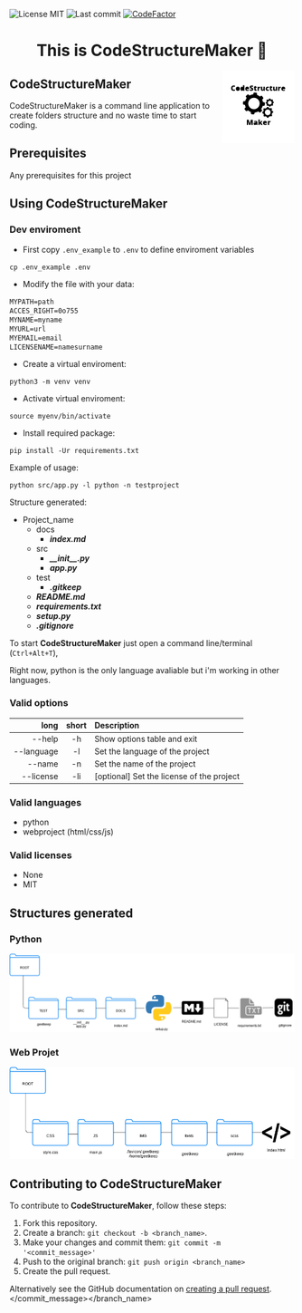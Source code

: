 <!-- start project-info -->
<!--
project_title: CodeStructureMaker
github_project: https://github.com/Radega1993/CodeStructureMaker
license: MIT
icon: img/logo.svg
homepage: https://www.radega.com
license-badge: True
lastcommit-badge: True
codefactor-badge: True
--->

<!-- end project-info -->

<!-- start badges -->

![License MIT](https://img.shields.io/badge/MIT-license-green)
![Last commit](https://img.shields.io/github/last-commit/Radega1993/CodeStructureMaker)
[![CodeFactor](https://www.codefactor.io/repository/github/radega1993/codestructuremaker/badge)](https://www.codefactor.io/repository/github/radega1993/codestructuremaker)
<!-- end badges -->

<!-- start description -->
<h1 align="center">This is <span id="project_title">CodeStructureMaker</span> 👋</h1>
<p>
<a href="https://www.radega.com" id="homepage" rel="nofollow">
<img align="right" height="128" id="icon" src="img/logo.svg" width="128"/>
</a>
</p>
<h2>CodeStructureMaker</h2>
<p><span id="project_title">CodeStructureMaker</span> is a command line application to create folders structure and no waste time to start coding.

<!-- end description -->

<!-- start prerequisites -->
## Prerequisites

Any prerequisites for this project

<!-- end prerequisites -->

<!-- start using -->
## Using <span id="project_title">CodeStructureMaker</span>

### Dev enviroment

- First copy `.env_example` to `.env` to define enviroment variables
```
cp .env_example .env
```

- Modify the file with your data:
```
MYPATH=path
ACCES_RIGHT=0o755
MYNAME=myname
MYURL=url
MYEMAIL=email
LICENSENAME=namesurname
```

- Create a virtual enviroment:
```
python3 -m venv venv
```

- Activate virtual enviroment:
```
source myenv/bin/activate
```

- Install required package:
```
pip install -Ur requirements.txt
```

Example of usage:
```
python src/app.py -l python -n testproject
```

Structure generated:

- Project_name
  - docs
    - ***index.md***
  - src
    - ***\_\_init\_\_.py***
    - ***app.py***
  - test
    - ***.gitkeep***
  - ***README.md***
  - ***requirements.txt***
  - ***setup.py***
  - ***.gitignore***

To start **<span id="project_title">CodeStructureMaker</span>** just open a command line/terminal (`Ctrl+Alt+T`),

Right now, python is the only language avaliable but i'm working in other languages.

### Valid options

| long | short | Description |
| ---: | :---: | :---------- |
| --help | -h | Show options table and exit |
| --language | -l | Set the language of the project |
| --name | -n | Set the name of the project |
| --license | -li | [optional] Set the license of the project |

### Valid languages

- python
- webproject (html/css/js)

### Valid licenses

- None
- MIT

<!-- end using -->


## Structures generated

### Python
![python](img/python_structure.png)

### Web Projet
![webproject](img/webproject_structure.png)

<!-- start contributing -->
## Contributing to <span id="project_title">CodeStructureMaker</span>

To contribute to **<span id="project_title">CodeStructureMaker</span>**, follow these steps:

1. Fork this repository.
2. Create a branch: `git checkout -b <branch_name>`.
3. Make your changes and commit them: `git commit -m '<commit_message>'`
4. Push to the original branch: `git push origin <branch_name>`
5. Create the pull request.

Alternatively see the GitHub documentation on [creating a pull request](https://help.github.com/en/github/collaborating-with-issues-and-pull-requests/creating-a-pull-request).
</commit_message></branch_name>

<!-- end contributing -->
